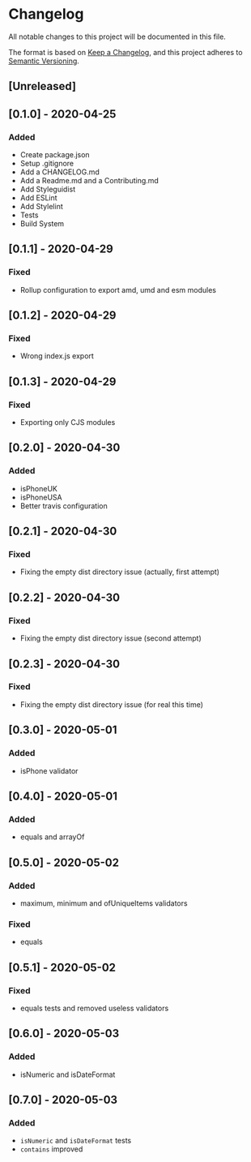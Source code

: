 # Changelog
All notable changes to this project will be documented in this file.

The format is based on [Keep a Changelog](https://keepachangelog.com/en/1.0.0/),
and this project adheres to [Semantic Versioning](https://semver.org/spec/v2.0.0.html).

## [Unreleased]

## [0.1.0] - 2020-04-25

### Added

- Create package.json
- Setup .gitignore
- Add a CHANGELOG.md
- Add a Readme.md and a Contributing.md
- Add Styleguidist
- Add ESLint
- Add Stylelint
- Tests
- Build System

## [0.1.1] - 2020-04-29

### Fixed

- Rollup configuration to export amd, umd and esm modules

## [0.1.2] - 2020-04-29

### Fixed

- Wrong index.js export

## [0.1.3] - 2020-04-29

### Fixed

- Exporting only CJS modules

## [0.2.0] - 2020-04-30

### Added

- isPhoneUK
- isPhoneUSA
- Better travis configuration

## [0.2.1] - 2020-04-30

### Fixed

- Fixing the empty dist directory issue (actually, first attempt)

## [0.2.2] - 2020-04-30

### Fixed

- Fixing the empty dist directory issue (second attempt)

## [0.2.3] - 2020-04-30

### Fixed

- Fixing the empty dist directory issue (for real this time)

## [0.3.0] - 2020-05-01

### Added

- isPhone validator

## [0.4.0] - 2020-05-01

### Added

- equals and arrayOf 

## [0.5.0] - 2020-05-02

### Added

- maximum, minimum and ofUniqueItems validators

### Fixed

- equals

## [0.5.1] - 2020-05-02

### Fixed

- equals tests and removed useless validators


## [0.6.0] - 2020-05-03

### Added

- isNumeric and isDateFormat


## [0.7.0] - 2020-05-03

### Added

- `isNumeric` and `isDateFormat` tests
- `contains` improved
